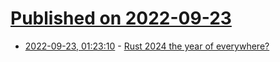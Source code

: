 # [Published on 2022-09-23](index.md)

* [2022-09-23, 01:23:10](https://lobste.rs/s/cwdyyn/rust_2024_year_everywhere) - [Rust 2024 the year of everywhere?](https://smallcultfollowing.com/babysteps/blog/2022/09/22/rust-2024-the-year-of-everywhere/)
